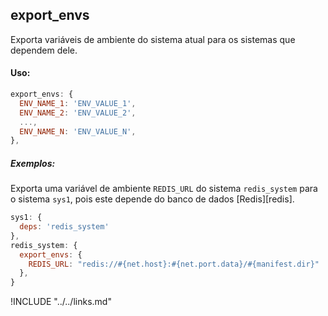 ## export_envs

Exporta variáveis de ambiente do sistema atual para os sistemas que dependem dele.

#### Uso:

```js
export_envs: {
  ENV_NAME_1: 'ENV_VALUE_1',
  ENV_NAME_2: 'ENV_VALUE_2',
  ...,
  ENV_NAME_N: 'ENV_VALUE_N',
},
```

##### Exemplos:

Exporta uma variável de ambiente `REDIS_URL` do sistema `redis_system` para o sistema `sys1`, pois este depende do banco de dados [Redis][redis].

```js
sys1: {
  deps: 'redis_system'
},
redis_system: {
  export_envs: {
    REDIS_URL: "redis://#{net.host}:#{net.port.data}/#{manifest.dir}"
  },
}
```

!INCLUDE "../../links.md"
